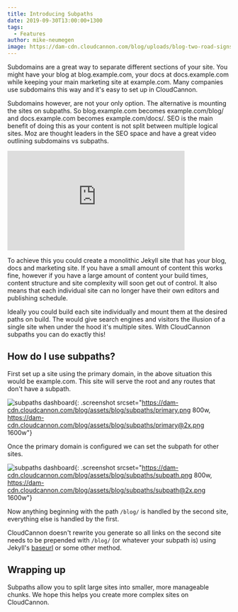 ```yaml
---
title: Introducing Subpaths
date: 2019-09-30T13:00:00+1300
tags:
  - Features
author: mike-neumegen
image: https://dam-cdn.cloudcannon.com/blog/uploads/blog-two-road-signs.jpg
---
```

Subdomains are a great way to separate different sections of your site. You might have your blog at blog.example.com, your docs at docs.example.com while keeping your main marketing site at example.com. Many companies use subdomains this way and it's easy to set up in CloudCannon.

Subdomains however, are not your only option. The alternative is mounting the sites on subpaths. So blog.example.com becomes example.com/blog/ and docs.example.com becomes example.com/docs/. SEO is the main benefit of doing this as your content is not split between multiple logical sites. Moz are thought leaders in the SEO space and have a great video outlining subdomains vs subpaths.

<iframe allowtransparency="true" title="Wistia video player" allowfullscreen="" frameborder="0" scrolling="no" class="wistia_embed" name="wistia_embed" src="https://fast.wistia.net/embed/iframe/6erzjiily8" width="400" height="225"></iframe>

To achieve this you could create a monolithic Jekyll site that has your blog, docs and marketing site. If you have a small amount of content this works fine, however if you have a large amount of content your build times, content structure and site complexity will soon get out of control. It also means that each individual site can no longer have their own editors and publishing schedule.

Ideally you could build each site individually and mount them at the desired paths on build. The would give search engines and visitors the illusion of a single site when under the hood it's multiple sites. With CloudCannon subpaths you can do exactly this\!

## How do I use subpaths?

First set up a site using the primary domain, in the above situation this would be example.com. This site will serve the root and any routes that don't have a subpath.

![subpaths dashboard](https://dam-cdn.cloudcannon.com/blog/assets/blog/subpaths/primary@2x.png){: .screenshot srcset="https://dam-cdn.cloudcannon.com/blog/assets/blog/subpaths/primary.png 800w, https://dam-cdn.cloudcannon.com/blog/assets/blog/subpaths/primary@2x.png 1600w"}

Once the primary domain is configured we can set the subpath for other sites.

![subpaths dashboard](https://dam-cdn.cloudcannon.com/blog/assets/blog/subpaths/subpath@2x.png){: .screenshot srcset="https://dam-cdn.cloudcannon.com/blog/assets/blog/subpaths/subpath.png 800w, https://dam-cdn.cloudcannon.com/blog/assets/blog/subpaths/subpath@2x.png 1600w"}

Now anything beginning with the path `/blog/` is handled by the second site, everything else is handled by the first.

CloudCannon doesn't rewrite you generate so all links on the second site needs to be prepended with `/blog/` (or whatever your subpath is) using Jekyll's [baseurl](https://jekyllrb.com/docs/configuration/options/#serve-command-options) or some other method.

## Wrapping up

Subpaths allow you to split large sites into smaller, more manageable chunks. We hope this helps you create more complex sites on CloudCannon.

